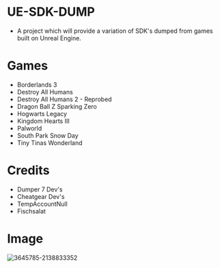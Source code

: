 # UE-SDK-DUMP
- A project which will provide a variation of SDK's dumped from games built on Unreal Engine. 

# Games

- Borderlands 3
- Destroy All Humans
- Destroy All Humans 2 - Reprobed
- Dragon Ball Z Sparking Zero
- Hogwarts Legacy
- Kingdom Hearts III
- Palworld
- South Park Snow Day
- Tiny Tinas Wonderland

# Credits
- Dumper 7 Dev's
- Cheatgear Dev's
- TempAccountNull
- Fischsalat

# Image
![3645785-2138833352](https://github.com/user-attachments/assets/9efcab84-b4f6-4022-a92c-160e00d28cb3)
